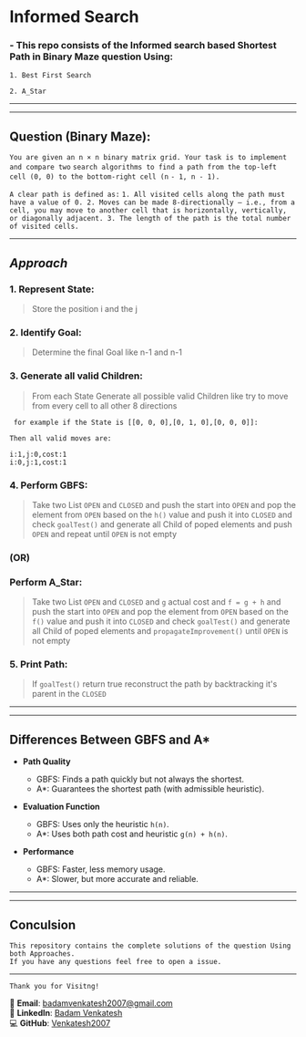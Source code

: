 # Informed Search
### - This repo consists of the Informed search based Shortest Path in Binary Maze question Using:

    1. Best First Search

    2. A_Star

---
---

## Question (Binary Maze):
```You are given an n × n binary matrix grid. Your task is to implement and compare two```
```search algorithms to find a path from the top-left cell (0, 0) to the bottom-right cell (n```
```- 1, n - 1).```

```A clear path is defined as:```
    ```1.​ All visited cells along the path must have a value of 0.​
    2.​ Moves can be made 8-directionally — i.e., from a cell, you may move to another
        cell that is horizontally, vertically, or diagonally adjacent.​
    3.​ The length of the path is the total number of visited cells.
​```

---

## ***Approach***
### 1. **Represent State**:
>Store the position i and the j 

### 2. **Identify Goal**:
>Determine the final Goal like n-1 and n-1

### 3. **Generate all valid Children**:
>From each State Generate all possible valid Children like try to move from every cell to all other 8 directions 

``` for example if the State is [[0, 0, 0],[0, 1, 0],[0, 0, 0]]:```

``` Then all valid moves are: ```
```
i:1,j:0,cost:1
i:0,j:1,cost:1
```

### 4. **Perform GBFS**:
>Take two List `OPEN` and `CLOSED` and push the start into `OPEN` and pop the element from `OPEN` based on the `h()` value and push it into `CLOSED` and check `goalTest()` and generate all Child of poped elements and push `OPEN` and repeat until `OPEN` is not empty 

### (OR)

### **Perform A_Star**:
>Take two List `OPEN` and `CLOSED`  and `g` actual cost and `f = g + h` and push the start into `OPEN` and pop the element from `OPEN` based on the `f()` value and push it into `CLOSED` and check `goalTest()` and generate all Child of poped elements and `propagateImprovement()` until `OPEN` is not empty

### 5. **Print Path**:
> If `goalTest()` return true reconstruct the path by backtracking it's parent in the `CLOSED`

---
---
## Differences Between GBFS and A*

- **Path Quality**  
  - GBFS: Finds a path quickly but not always the shortest.  
  - A*: Guarantees the shortest path (with admissible heuristic).  

- **Evaluation Function**  
  - GBFS: Uses only the heuristic `h(n)`.  
  - A*: Uses both path cost and heuristic `g(n) + h(n)`.  

- **Performance**  
  - GBFS: Faster, less memory usage.  
  - A*: Slower, but more accurate and reliable.  



---
---

## Conculsion
    This repository contains the complete solutions of the question Using both Approaches. 
    If you have any questions feel free to open a issue.

---
    Thank you for Visitng!


📧 **Email**: badamvenkatesh2007@gmail.com  
🔗 **LinkedIn**: [Badam Venkatesh](https://linkedin.com/in/badamvenkatesh)  
💻 **GitHub**: [Venkatesh2007](https://github.com/Venkatesh2007)


